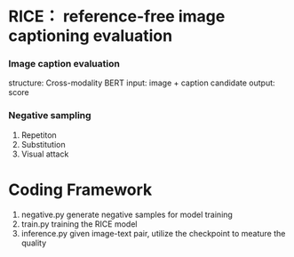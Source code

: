 # RICE： reference-free image captioning evaluation

### Image caption evaluation 

structure: Cross-modality BERT 
input: image + caption candidate 
output: score 


### Negative sampling

1. Repetiton 
2. Substitution 
3. Visual attack 

# Coding Framework 

1. negative.py   generate negative samples for model training 
2. train.py   training the RICE model 
3. inference.py  given image-text pair, utilize the checkpoint to meature the quality 


